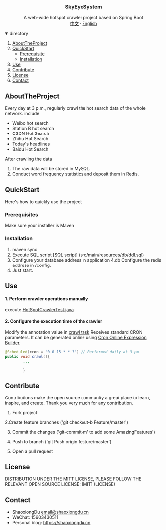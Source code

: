 <h3 align="center">SkyEyeSystem</h3>

  <p align="center">
     A web-wide hotspot crawler project based on Spring Boot
    <br />
    <a href="./README.md">中文</a>
    ·
    <a href="./README_en.md">English</a>
  </p>
<details open="open">
  <summary>directory</summary>
  <ol>
    <li>
      <a href="#AboutTheProject">AboutTheProject</a>
    </li>
    <li>
      <a href="#QuickStart">QuickStart</a>
      <ul>
        <li><a href="#Prerequisite">Prerequisite</a></li>
        <li><a href="#Installation">Installation</a></li>
      </ul>
    </li>
    <li><a href="#Use">Use</a></li>
    <li><a href="#Contribute">Contribute</a></li>
    <li><a href="#License">License</a></li>
    <li><a href="#Contact">Contact</a></li>
  </ol>
</details>

## AboutTheProject

Every day at 3 p.m., regularly crawl the hot search data of the whole network. include

- Weibo hot search
- Station B hot search
- CSDN Hot Search
- Zhihu Hot Search
- Today's headlines
- Baidu Hot Search

After crawling the data

1. The raw data will be stored in MySQL.
2. Conduct word frequency statistics and deposit them in Redis.

## QuickStart

Here's how to quickly use the project

### Prerequisites

Make sure your installer is Maven

### Installation

1. maven sync
2. Execute SQL script [SQL script] (src/main/resources/db/ddl.sql)
3. Configure your database address in application
   4.db Configure the redis address in /config.
5. Just start.

## Use

#### 1. Perform crawler operations manually

execute [HotSpotCrawlerTest.java](src/test/java/cn/shoxiongdu/SkyEyeSystem/task/hotspot/crawl/BiliBiliCrawlerTest.java)

#### 2. Configure the execution time of the crawler

Modify the annotation value
in [crawl task](src/main/java/cn/shoxiongdu/SkyEyeSystem/task/hotspot/crawl/CrawlerTask.java)
Receives standard CRON parameters. It can be generated online
using [Cron Online Expression Builder](http://cron.ciding.cc/).

```java
@Scheduled(cron = "0 0 15 * * ?") // Performed daily at 3 pm
public void crawl(){
        ...

        }
```

## Contribute

Contributions make the open source community a great place to learn, inspire, and create. Thank you very much for any
contribution.

1. Fork project

2.Create feature branches ('git checkout-b Feature/master')

3. Commit the changes ('git-commit-m' to add some AmazingFeatures')

4. Push to branch ('git Push origin feature/master')

5. Open a pull request

## License

DISTRIBUTION UNDER THE MITT LICENSE, PLEASE FOLLOW THE RELEVANT OPEN SOURCE LICENSE: [MIT] (LICENSE)

## Contact

- ShaoxiongDu email@shaoxiongdu.cn
- WeChat: 15603430511
- Personal blog: https://shaoxiongdu.cn
